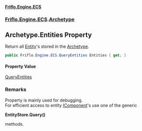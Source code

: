 #### [Friflo.Engine.ECS](index.md#'index')
### [Friflo.Engine.ECS](Friflo.Engine.ECS.md#'Friflo.Engine.ECS').[Archetype](Archetype.md#'Friflo.Engine.ECS.Archetype')

## Archetype.Entities Property

Return all [Entity](Entity.md#'Friflo.Engine.ECS.Entity')'s stored in the [Archetype](Archetype.md#'Friflo.Engine.ECS.Archetype').

```csharp
public Friflo.Engine.ECS.QueryEntities Entities { get; }
```

#### Property Value
[QueryEntities](QueryEntities.md#'Friflo.Engine.ECS.QueryEntities')

### Remarks
Property is mainly used for debugging.<br/>
            For efficient access to entity [IComponent](IComponent.md#'Friflo.Engine.ECS.IComponent')'s use one of the generic <b>
  <c>EntityStore.Query()</c>
</b> methods.